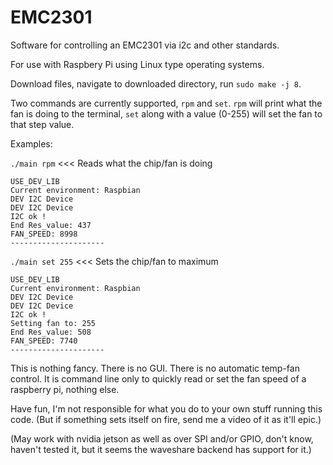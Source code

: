 # EMC2301
Software for controlling an EMC2301 via i2c and other standards.

For use with Raspbery Pi using Linux type operating systems.

Download files, navigate to downloaded directory, run `sudo make -j 8`.

Two commands are currently supported, `rpm` and `set`. `rpm` will print what the fan is doing to the terminal, `set` along with a value (0-255) will set the fan to that step value.

Examples:

`./main rpm` <<< Reads what the chip/fan is doing
```
USE_DEV_LIB 
Current environment: Raspbian
DEV I2C Device
DEV I2C Device
I2C ok !
End Res_value: 437
FAN_SPEED: 8998
---------------------
```
`./main set 255` <<< Sets the chip/fan to maximum
```
USE_DEV_LIB 
Current environment: Raspbian
DEV I2C Device
DEV I2C Device
I2C ok !
Setting fan to: 255
End Res_value: 508
FAN_SPEED: 7740
---------------------
```

This is nothing fancy. There is no GUI. There is no automatic temp-fan control. It is command line only to quickly read or set the fan speed of a raspberry pi, nothing else.

Have fun, I'm not responsible for what you do to your own stuff running this code. (But if something sets itself on fire, send me a video of it as it'll epic.)

(May work with nvidia jetson as well as over SPI and/or GPIO, don't know, haven't tested it, but it seems the waveshare backend has support for it.)
